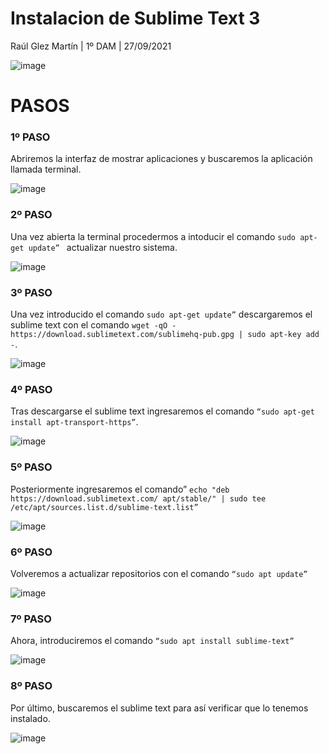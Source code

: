 # Instalacion de Sublime Text 3

Raúl Glez Martín | 1º DAM | 27/09/2021

![image](https://user-images.githubusercontent.com/91153605/136656230-cf5b7087-8a9d-45dd-a5c2-4d79677878a6.png)
#
# PASOS

### 1º PASO

Abriremos la interfaz de mostrar aplicaciones y buscaremos la aplicación llamada terminal.

![image](https://user-images.githubusercontent.com/91153605/136656371-3f660247-64b5-4fbc-b389-b4c88adcffae.png)

 
### 2º PASO

Una vez abierta la terminal procedermos a intoducir el comando ```sudo apt-get update” ``` actualizar nuestro sistema.

![image](https://user-images.githubusercontent.com/91153605/136656366-592f2896-7b70-46a6-955c-d718ae8eefef.png)

 
### 3º PASO

Una vez introducido el comando ``` sudo apt-get update” ```  descargaremos el sublime text con el comando ``` wget -qO - https://download.sublimetext.com/sublimehq-pub.gpg | sudo apt-key add - ```.

![image](https://user-images.githubusercontent.com/91153605/136656365-1e5c27ee-7216-4a2f-bfb7-2a0ce1799ba4.png)

 
### 4º PASO

Tras descargarse el sublime text ingresaremos el comando ``` “sudo apt-get install apt-transport-https” ```.
 
 ![image](https://user-images.githubusercontent.com/91153605/136656360-a3f767c6-0c0f-4c89-87fa-b6489be4f557.png)


### 5º PASO

Posteriormente ingresaremos el comando” ``` echo "deb https://download.sublimetext.com/ apt/stable/" | sudo tee /etc/apt/sources.list.d/sublime-text.list” ```

![image](https://user-images.githubusercontent.com/91153605/136656358-56306f2d-bc1e-45d5-acc8-c3437300ff2b.png)

### 6º PASO

Volveremos a actualizar repositorios con el comando ``` “sudo apt update” ```

![image](https://user-images.githubusercontent.com/91153605/136656346-dec66bd9-1ad2-4981-855a-2995ecf8c3b4.png)

 
### 7º PASO

Ahora, introduciremos el comando ``` “sudo apt install sublime-text” ```

![image](https://user-images.githubusercontent.com/91153605/136656344-f1efdafc-3ccf-4164-987d-0f49326331ab.png)


 
### 8º PASO 

Por último, buscaremos el sublime text para así verificar que lo tenemos instalado.

![image](https://user-images.githubusercontent.com/91153605/136656341-99cb8086-a434-4aa6-9ec8-72f87a505520.png)

 

